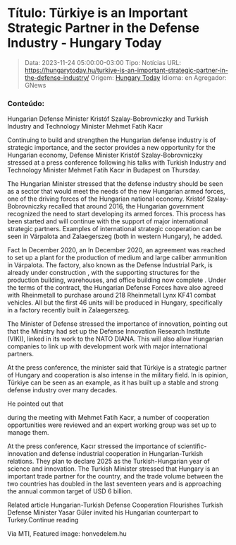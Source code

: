 # Título: Türkiye is an Important Strategic Partner in the Defense Industry - Hungary Today

>Data: 2023-11-24 05:00:00-03:00
>Tipo: Notícias
>URL: https://hungarytoday.hu/turkiye-is-an-important-strategic-partner-in-the-defense-industry/
>Origem: [Hungary Today](https://hungarytoday.hu)
>Idioma: en
>Agregador: GNews

### Conteúdo:

Hungarian Defense Minister Kristóf Szalay-Bobrovniczky and Turkish Industry and Technology Minister Mehmet Fatih Kacır

Continuing to build and strengthen the Hungarian defense industry is of strategic importance, and the sector provides a new opportunity for the Hungarian economy, Defense Minister Kristóf Szalay-Bobrovniczky stressed at a press conference following his talks with Turkish Industry and Technology Minister Mehmet Fatih Kacır in Budapest on Thursday.

The Hungarian Minister stressed that the defense industry should be seen as a sector that would meet the needs of the new Hungarian armed forces, one of the driving forces of the Hungarian national economy. Kristóf Szalay-Bobrovniczky recalled that around 2016, the Hungarian government recognized the need to start developing its armed forces. This process has been started and will continue with the support of major international strategic partners. Examples of international strategic cooperation can be seen in Várpalota and Zalaegerszeg (both in western Hungary), he added.

Fact In December 2020, an In December 2020, an agreement was reached to set up a plant for the production of medium and large caliber ammunition in Várpalota. The factory, also known as the Defense Industrial Park, is already under construction , with the supporting structures for the production building, warehouses, and office building now complete . Under the terms of the contract, the Hungarian Defense Forces have also agreed with Rheinmetall to purchase around 218 Rheinmetall Lynx KF41 combat vehicles. All but the first 46 units will be produced in Hungary, specifically in a factory recently built in Zalaegerszeg.

The Minister of Defense stressed the importance of innovation, pointing out that the Ministry had set up the Defense Innovation Research Institute (VIKI), linked in its work to the NATO DIANA. This will also allow Hungarian companies to link up with development work with major international partners.

At the press conference, the minister said that Türkiye is a strategic partner of Hungary and cooperation is also intense in the military field. In is opinion, Türkiye can be seen as an example, as it has built up a stable and strong defense industry over many decades.

He pointed out that

during the meeting with Mehmet Fatih Kacır, a number of cooperation opportunities were reviewed and an expert working group was set up to manage them.

At the press conference, Kacır stressed the importance of scientific-innovation and defense industrial cooperation in Hungarian-Turkish relations. They plan to declare 2025 as the Turkish-Hungarian year of science and innovation. The Turkish Minister stressed that Hungary is an important trade partner for the country, and the trade volume between the two countries has doubled in the last seventeen years and is approaching the annual common target of USD 6 billion.

Related article Hungarian-Turkish Defense Cooperation Flourishes Turkish Defense Minister Yasar Güler invited his Hungarian counterpart to Turkey.Continue reading

Via MTI, Featured image: honvedelem.hu
